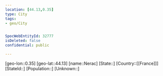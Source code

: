 ```yaml
---
location: [44.13,0.35]
type: City
tags:
- geo/City


SpocWebEntityId: 32777
isDeleted: false
confidential: public

---
```

[geo-lon::0.35]
[geo-lat::44.13]
[name::Nerac]
[State::]
[Country::[[France]]]
[StateId::]
[Population::]
[Unknown::]

